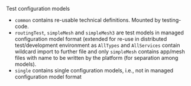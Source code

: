 Test configuration models

- `common` contains re-usable technical definitions. Mounted by testing-code.
- `routingTest`, `simpleMesh` and `simpleMesh3` are test models in managed configuration model format (extended for re-use in distributed test/development environment as `AllTypes` and `AllServices` contain wildcard import to further file and only `simpleMesh` contains app/mesh files with name to be written by the platform (for separation among models).
- `single` contains single configuration models, i.e., not in managed configuration model format